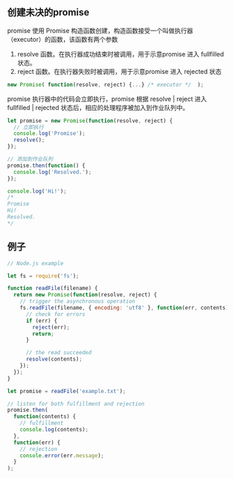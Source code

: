 
## 创建未决的promise
promise 使用 Promise 构造函数创建，构造函数接受一个叫做执行器（executor）的函数，该函数有两个参数
1. resolve 函数。在执行器成功结束时被调用，用于示意promise 进入 fullfilled 状态。
2. reject 函数。在执行器失败时被调用，用于示意promise 进入 rejected 状态
```js
new Promise( function(resolve, reject) {...} /* executor */  );
```


promise 执行器中的代码会立即执行，promise 根据 resolve | reject 进入 fullfilled | rejected 状态后，相应的处理程序被加入到作业队列中。
```js
let promise = new Promise(function(resolve, reject) {
  // 立即执行
  console.log('Promise');
  resolve();
});

// 添加到作业队列
promise.then(function() {
  console.log('Resolved.');
});

console.log('Hi!');
/*
Promise
Hi!
Resolved.
*/
```

## 例子
```js
// Node.js example

let fs = require('fs');

function readFile(filename) {
  return new Promise(function(resolve, reject) {
    // trigger the asynchronous operation
    fs.readFile(filename, { encoding: 'utf8' }, function(err, contents) {
      // check for errors
      if (err) {
        reject(err);
        return;
      }

      // the read succeeded
      resolve(contents);
    });
  });
}

let promise = readFile('example.txt');

// listen for both fulfillment and rejection
promise.then(
  function(contents) {
    // fulfillment
    console.log(contents);
  },
  function(err) {
    // rejection
    console.error(err.message);
  }
);

```